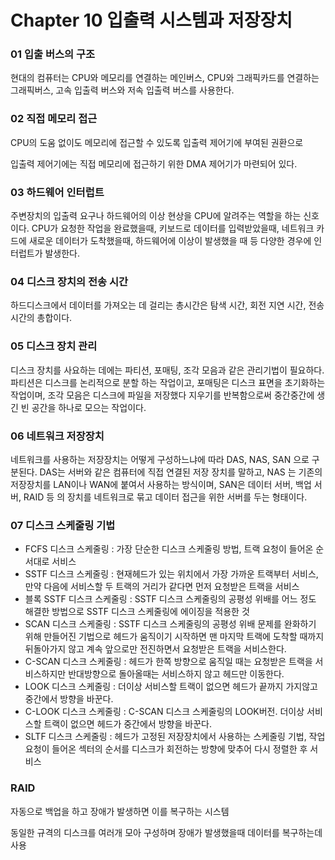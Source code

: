 # Chapter 10 입출력 시스템과 저장장치

### 01 입출 버스의 구조

현대의 컴퓨터는 CPU와 메모리를 연결하는 메인버스, CPU와 그래픽카드를 연결하는 그래픽버스, 고속 입출력 버스와 저속 입출력 버스를 사용한다.

### 02 직접 메모리 접근

CPU의 도움 없이도 메모리에 접근할 수 있도록 입출력 제어기에 부여된 권환으로

입출력 제어기에는 직접 메모리에 접근하기 위한 DMA 제어기가 마련되어 있다.

### 03 하드웨어 인터럽트

주변장치의 입출력 요구나 하드웨어의 이상 현상을 CPU에 알려주는 역할을 하는 신호이다. CPU가 요청한 작업을 완료했을때, 키보드로 데이터를 입력받았을때, 네트워크 카드에 새로운 데이터가 도착했을때, 하드웨어에 이상이 발생했을 때 등 다양한 경우에 인터럽트가 발생한다.

### 04 디스크 장치의 전송 시간

하드디스크에서 데이터를 가져오는 데 걸리는 총시간은 탐색 시간, 회전 지연 시간, 전송 시간의 총합이다.

### 05 디스크 장치 관리

디스크 장치를 사요하는 데에는 파티션, 포매팅, 조각 모음과 같은 관리기법이 필요하다. 파티션은 디스크를 논리적으로 분할 하는 작업이고, 포매팅은 디스크 표면을 초기화하는 작업이며, 조각 모음은 디스크에 파일을 저장했다 지우기를 반복함으로써 중간중간에 생긴 빈 공간을 하나로 모으는 작업이다.

### 06 네트워크 저장장치

네트워크를 사용하는 저장장치는 어떻게 구성하느냐에 따라 DAS, NAS, SAN 으로 구분된다. DAS는 서버와 같은 컴퓨터에 직접  연결된 저장 장치를 말하고, NAS 는 기존의 저장장치를 LAN이나 WAN에 붙여서 사용하는 방식이며, SAN은 데이터 서버, 백업 서버, RAID 등 의 장치를 네트워크로 묶고 데이터 접근을 위한 서버를 두는 형태이다.

### 07 디스크 스케줄링 기법

- FCFS 디스크 스케줄링 : 가장 단순한 디스크 스케줄링 방법, 트랙 요청이 들어온 순서대로 서비스
- SSTF 디스크 스케줄링 : 현재헤드가 있는 위치에서 가장 가까운 트랙부터 서비스, 만약 다음에 서비스할 두 트랙의 거리가 같다면 먼저 요청받은 트랙을 서비스
- 블록 SSTF 디스크 스케줄링 : SSTF 디스크 스케줄링의 공평성 위배를 어느 정도 해결한 방법으로 SSTF 디스크 스케줄링에 에이징을 적용한 것
- SCAN 디스크 스케줄링 : SSTF 디스크 스케줄링의 공평성 위배 문제를 완화하기 위해 만들어진 기법으로 헤드가 움직이기 시작하면 맨 마지막 트랙에 도착할 때까지 뒤돌아가지 않고 계속  앞으로만 전진하면서 요청받은 트랙을 서비스한다.
- C-SCAN 디스크 스케줄링 : 헤드가 한쪽 방향으로 움직일 때는 요청받은 트랙을 서비스하지만 반대방향으로 돌아올때는 서비스하지 않고 헤드만 이동한다.
- LOOK 디스크 스케줄링 : 더이상 서비스할 트랙이 없으면 헤드가 끝까지 가지않고 중간에서 방향을 바꾼다.
- C-LOOK 디스크 스케줄링 : C-SCAN 디스크 스케줄링의 LOOK버전. 더이상 서비스할 트랙이 없으면 헤드가 중간에서 방향을 바꾼다.
- SLTF 디스크 스케줄링 : 헤드가 고정된 저장장치에서 사용하는 스케줄링 기법, 작업 요청이 들어온 섹터의  순서를 디스크가 회전하는 방향에 맞추어 다시 정렬한 후 서비스

### RAID

자동으로 백업을 하고 장애가 발생하면 이를 복구하는 시스템

동일한 규격의 디스크를 여러개 모아 구성하며 장애가 발생했을때 데이터를 복구하는데 사용
